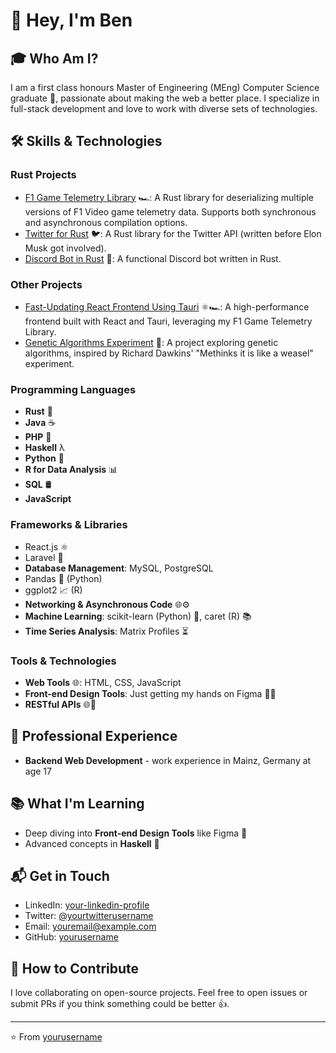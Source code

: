 # 👋 Hey, I'm Ben

## 🎓 Who Am I?

I am a first class honours Master of Engineering (MEng) Computer Science graduate 🎉, passionate about making the web a better place. I specialize in full-stack development and love to work with diverse sets of technologies.

## 🛠️ Skills & Technologies

### Rust Projects
- [F1 Game Telemetry Library](https://github.com/11bthornton/f1-game-library) 🏎️: A Rust library for deserializing multiple versions of F1 Video game telemetry data. Supports both synchronous and asynchronous compilation options.
- [Twitter for Rust](https://github.com/11bthornton/twitter-for-rust) 🐦: A Rust library for the Twitter API (written before Elon Musk got involved).
- [Discord Bot in Rust](https://github.com/11bthornton/discord_bot_rust) 🤖: A functional Discord bot written in Rust.

### Other Projects
- [Fast-Updating React Frontend Using Tauri](https://github.com/11bthornton/f1-telemetry-react) ⚛️🏎️: A high-performance frontend built with React and Tauri, leveraging my F1 Game Telemetry Library.
- [Genetic Algorithms Experiment](https://github.com/11bthornton/methinks-it-is-a-weasel) 🧬: A project exploring genetic algorithms, inspired by Richard Dawkins' "Methinks it is like a weasel" experiment.


### Programming Languages
- **Rust** 🦀
- **Java** ☕
- **PHP** 🐘
- **Haskell** λ
- **Python** 🐍
- **R for Data Analysis** 📊
- **SQL** 🛢️
- **JavaScript**

### Frameworks & Libraries
- React.js ⚛️
- Laravel 🌟
- **Database Management**: MySQL, PostgreSQL
- Pandas 🐼 (Python)
- ggplot2 📈 (R)
- **Networking & Asynchronous Code** 🌐⚙️
- **Machine Learning**: scikit-learn (Python) 🤖, caret (R) 📚
- **Time Series Analysis**: Matrix Profiles ⏳

### Tools & Technologies
- **Web Tools** 🌐: HTML, CSS, JavaScript
- **Front-end Design Tools**: Just getting my hands on Figma 👨‍🎨
- **RESTful APIs** 🌐🔗
  
## 💼 Professional Experience

- **Backend Web Development** - work experience in Mainz, Germany at age 17

## 📚 What I'm Learning

- Deep diving into **Front-end Design Tools** like Figma 🎨
- Advanced concepts in **Haskell** 📖

## 📬 Get in Touch

- LinkedIn: [your-linkedin-profile](https://www.linkedin.com/in/yourlinkedinusername/)
- Twitter: [@yourtwitterusername](https://twitter.com/yourtwitterusername)
- Email: [youremail@example.com](mailto:youremail@example.com)
- GitHub: [yourusername](https://github.com/yourusername)

## 🤝 How to Contribute

I love collaborating on open-source projects. Feel free to open issues or submit PRs if you think something could be better 👍.

---
⭐️ From [yourusername](https://github.com/yourusername)
